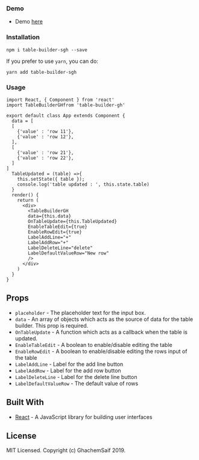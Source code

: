 ### Demo

- Demo [here](https://reactjs.org/)


### Installation

```
npm i table-builder-sgh --save
```

If you prefer to use `yarn`, you can do:

```
yarn add table-builder-sgh
```

### Usage

```
import React, { Component } from 'react'
import TableBuilderGHfrom 'table-builder-gh'

export default class App extends Component {
  data = [
  [
    {'value' : 'row 11'},
    {'value' : 'row 12'},
  ],
  [
    {'value' : 'row 21'},
    {'value' : 'row 22'},
  ]
]
  TableUpdated = (table) =>{
    this.setState({ table });
    console.log('table updated : ', this.state.table)
  }
  render() {
    return (
      <div>
        <TableBuilderGH
        data={this.data}
        OnTableUpdate={this.TableUpdated}
        EnableTableEdit={true}
        EnableRowEdit={true}
        LabelAddLine="+"
        LabelAddRow="+"
        LabelDeleteLine="delete"
        LabelDefaultValueRow="New row"
        />
      </div>
    )
  }
}
```

## Props

- `placeholder` - The placeholder text for the input box.
- `data` - An array of objects which acts as the source of data for the table builder. This prop is required.
- `OnTableUpdate` - A function which acts as a callback when the table is updated.
- `EnableTableEdit` - A boolean to enable/disable editing the table
- `EnableRowEdit` - A boolean to enable/disable editing the rows input of the table
- `LabelAddLine` - Label for the add line button
- `LabelAddRow` - Label for the add row button
- `LabelDeleteLine` - Label for the delete line button
- `LabelDefaultValueRow` - The default value of rows

## Built With

- [React](https://reactjs.org/) - A JavaScript library for building user interfaces


## License

MIT Licensed. Copyright (c) GhachemSaif 2019.
